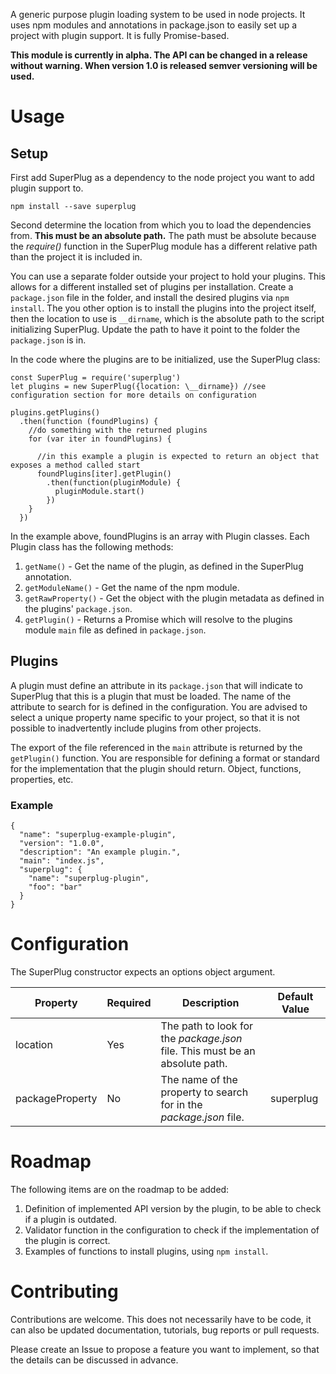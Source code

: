 A generic purpose plugin loading system to be used in node projects. It uses npm modules
and annotations in package.json to easily set up a project with plugin support. It is fully Promise-based.

**This module is currently in alpha. The API can be changed in a release without
warning. When version 1.0 is released semver versioning will be used.**

# Usage

## Setup

First add SuperPlug as a dependency to the node project you want to add plugin support to.

    npm install --save superplug

Second determine the location from which you to load the dependencies from. **This must be
an absolute path.** The path must be absolute because the _require()_ function in the
SuperPlug module has a different relative path than the project it is included in.

You can use a separate folder outside your project to hold your plugins. This allows for a different
installed set of plugins per installation. Create a `package.json` file in the folder, and install
the desired plugins via `npm install`. The you other option is to install the plugins into the project
itself, then the location to use is `__dirname`, which is the absolute path to the script
initializing SuperPlug. Update the path to have it point to the folder the `package.json` is in.

In the code where the plugins are to be initialized, use the SuperPlug class:

    const SuperPlug = require('superplug')
    let plugins = new SuperPlug({location: \__dirname}) //see configuration section for more details on configuration

    plugins.getPlugins()
      .then(function (foundPlugins) {
        //do something with the returned plugins
        for (var iter in foundPlugins) {

          //in this example a plugin is expected to return an object that exposes a method called start
          foundPlugins[iter].getPlugin()
            .then(function(pluginModule) {
              pluginModule.start()
            })
        }
      })

In the example above, foundPlugins is an array with Plugin classes. Each Plugin class
has the following methods:

1. `getName()` - Get the name of the plugin, as defined in the SuperPlug annotation.
2. `getModuleName()` - Get the name of the npm module.
3. `getRawProperty()` - Get the object with the plugin metadata as defined in the plugins' `package.json`.
4. `getPlugin()` - Returns a Promise which will resolve to the plugins module `main` file as defined in `package.json`.


## Plugins

A plugin must define an attribute in its `package.json` that will indicate to SuperPlug that this
is a plugin that must be loaded. The name of the attribute to search for is defined in
the configuration. You are advised to select a unique property name specific to your project,
so that it is not possible to inadvertently include plugins from other projects.

The export of the file referenced in the `main` attribute is returned by the `getPlugin()`
function. You are responsible for defining a format or standard for the implementation
that the plugin should return. Object, functions, properties, etc.

### Example

```
{
  "name": "superplug-example-plugin",
  "version": "1.0.0",
  "description": "An example plugin.",
  "main": "index.js",
  "superplug": {
    "name": "superplug-plugin",
    "foo": "bar"
  }
}
```

# Configuration

The SuperPlug constructor expects an options object argument.

| Property | Required | Description | Default Value |
| -------- |-------- |----------- | ------------- |
| location | Yes | The path to look for the _package.json_ file. This must be an absolute path. | |
| packageProperty | No | The name of the property to search for in the _package.json_ file. | superplug |

# Roadmap

The following items are on the roadmap to be added:

1. Definition of implemented API version by the plugin, to be able to check if a plugin is outdated.
2. Validator function in the configuration to check if the implementation of the plugin is correct.
3. Examples of functions to install plugins, using `npm install`.

# Contributing

Contributions are welcome. This does not necessarily have to be code, it can also be updated documentation,
tutorials, bug reports or pull requests.

Please create an Issue to propose a feature you want to implement, so that the details
can be discussed in advance.

